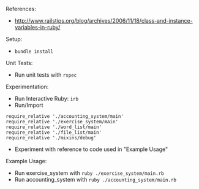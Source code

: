 References:
- http://www.railstips.org/blog/archives/2006/11/18/class-and-instance-variables-in-ruby/

Setup:
- `bundle install`

Unit Tests:
- Run unit tests with `rspec`

Experimentation:
- Run Interactive Ruby: `irb`
- Run/Import
```
require_relative './accounting_system/main'
require_relative './exercise_system/main'
require_relative './word_list/main'
require_relative './file_list/main'
require_relative './mixins/debug'
```
- Experiment with reference to code used in "Example Usage"

Example Usage:
- Run exercise_system with `ruby ./exercise_system/main.rb`
- Run accounting_system with `ruby ./accounting_system/main.rb`